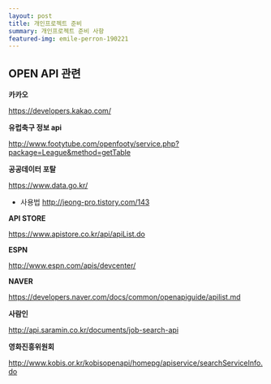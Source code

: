 ```yaml
---
layout: post
title: 개인프로젝트 준비
summary: 개인프로젝트 준비 사항
featured-img: emile-perron-190221
---
```


## OPEN API 관련

**카카오**

https://developers.kakao.com/

**유럽축구 정보 api**

http://www.footytube.com/openfooty/service.php?package=League&method=getTable

**공공데이터 포탈**

https://www.data.go.kr/
- 사용법 http://jeong-pro.tistory.com/143

**API STORE**

https://www.apistore.co.kr/api/apiList.do

**ESPN**

http://www.espn.com/apis/devcenter/

**NAVER**

https://developers.naver.com/docs/common/openapiguide/apilist.md

**사람인**

http://api.saramin.co.kr/documents/job-search-api

**영화진흥위원회**

http://www.kobis.or.kr/kobisopenapi/homepg/apiservice/searchServiceInfo.do